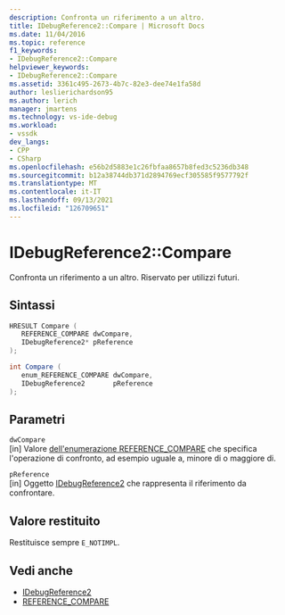 ```yaml
---
description: Confronta un riferimento a un altro.
title: IDebugReference2::Compare | Microsoft Docs
ms.date: 11/04/2016
ms.topic: reference
f1_keywords:
- IDebugReference2::Compare
helpviewer_keywords:
- IDebugReference2::Compare
ms.assetid: 3361c495-2673-4b7c-82e3-dee74e1fa58d
author: leslierichardson95
ms.author: lerich
manager: jmartens
ms.technology: vs-ide-debug
ms.workload:
- vssdk
dev_langs:
- CPP
- CSharp
ms.openlocfilehash: e56b2d5883e1c26fbfaa8657b8fed3c5236db348
ms.sourcegitcommit: b12a38744db371d2894769ecf305585f9577792f
ms.translationtype: MT
ms.contentlocale: it-IT
ms.lasthandoff: 09/13/2021
ms.locfileid: "126709651"
---
```

# <a name="idebugreference2compare"></a>IDebugReference2::Compare
Confronta un riferimento a un altro. Riservato per utilizzi futuri.

## <a name="syntax"></a>Sintassi

```cpp
HRESULT Compare ( 
   REFERENCE_COMPARE dwCompare,
   IDebugReference2* pReference
);
```

```csharp
int Compare ( 
   enum_REFERENCE_COMPARE dwCompare,
   IDebugReference2       pReference
);
```

## <a name="parameters"></a>Parametri
`dwCompare`\
[in] Valore [dell'enumerazione REFERENCE_COMPARE](../../../extensibility/debugger/reference/reference-compare.md) che specifica l'operazione di confronto, ad esempio uguale a, minore di o maggiore di.

`pReference`\
[in] Oggetto [IDebugReference2](../../../extensibility/debugger/reference/idebugreference2.md) che rappresenta il riferimento da confrontare.

## <a name="return-value"></a>Valore restituito
 Restituisce sempre `E_NOTIMPL`.

## <a name="see-also"></a>Vedi anche
- [IDebugReference2](../../../extensibility/debugger/reference/idebugreference2.md)
- [REFERENCE_COMPARE](../../../extensibility/debugger/reference/reference-compare.md)
